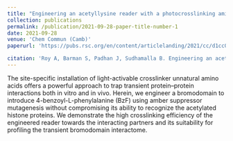```yaml
---
title: "Engineering an acetyllysine reader with a photocrosslinking amino acid for interactome profiling"
collection: publications
permalink: /publication/2021-09-28-paper-title-number-1
date: 2021-09-28
venue: 'Chem Commun (Camb)'
paperurl: 'https://pubs.rsc.org/en/content/articlelanding/2021/cc/d1cc04611j'  

citation: 'Roy A, Barman S, Padhan J, Sudhamalla B. Engineering an acetyllysine reader with a photocrosslinking amino acid for interactome profiling. Chem Commun (Camb). 2021 Sep 28;57(77):9866-9869'  
---
```


The site-specific installation of light-activable crosslinker unnatural amino acids offers a powerful approach to trap transient protein–protein interactions both in vitro and in vivo. Herein, we engineer a bromodomain to introduce 4-benzoyl-L-phenylalanine (BzF) using amber suppressor mutagenesis without compromising its ability to recognize the acetylated histone proteins. We demonstrate the high crosslinking efficiency of the engineered reader towards the interacting partners and its suitability for profiling the transient bromodomain interactome.

